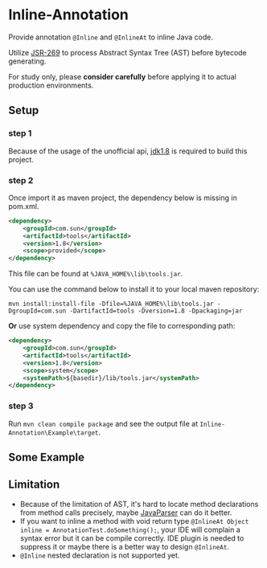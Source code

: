 # Inline-Annotation

Provide annotation `@Inline` and `@InlineAt` to inline Java code.

Utilize [JSR-269](https://jcp.org/en/jsr/detail?id=269) to process Abstract Syntax Tree (AST) before bytecode generating.

For study only, please **consider carefully** before applying it to actual production environments.

## Setup
### step 1

Because of the usage of the unofficial api, [jdk1.8](https://www.oracle.com/java/technologies/downloads/#java8) is required to build this project.

### step 2

Once import it as maven project, the dependency below is missing in pom.xml.
```xml
<dependency>
    <groupId>com.sun</groupId>
    <artifactId>tools</artifactId>
    <version>1.8</version>
    <scope>provided</scope>
</dependency>
```
This file can be found at `%JAVA_HOME%\lib\tools.jar`. 

You can use the command below to install it to your local maven repository:

`mvn install:install-file -Dfile=%JAVA_HOME%\lib\tools.jar -DgroupId=com.sun -DartifactId=tools -Dversion=1.8 -Dpackaging=jar`

**Or** use system dependency and copy the file to corresponding path:

```xml
<dependency>
    <groupId>com.sun</groupId>
    <artifactId>tools</artifactId>
    <version>1.8</version>
    <scope>system</scope>
    <systemPath>${basedir}/lib/tools.jar</systemPath>
</dependency>
```

### step 3

Run `mvn clean compile package` and see the output file at `Inline-Annotation\Example\target`.

## Some Example


## Limitation
* Because of the limitation of AST, it's hard to locate method declarations from method calls precisely, maybe [JavaParser](https://github.com/javaparser/javaparser) can do it better.
* If you want to inline a method with void return type `@InlineAt Object inline = AnnotationTest.doSomething();`, your IDE will complain a syntax error but it can be compile correctly. IDE plugin is needed to suppress it or maybe there is a better way to design `@InlineAt`.
* `@Inline` nested declaration is not supported yet.

